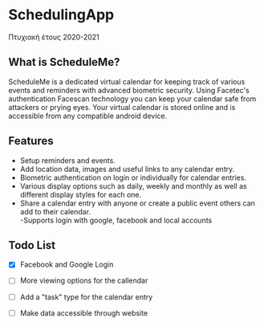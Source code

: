 # SchedulingApp
 Πτυχιακή έτους 2020-2021
 
 ## What is ScheduleMe?
 
 ScheduleMe is a dedicated virtual calendar for keeping track of various events and reminders with advanced biometric security. Using Facetec's authentication Facescan technology you can keep your calendar safe from attackers or prying eyes. Your virtual calendar is stored online and is accessible from any compatible android device.
 
 ## Features
 
 - Setup reminders and events.
 - Add location data, images and useful links to any calendar entry.
 - Biometric authentication on login or individually for calendar entries.
 - Various display options such as daily, weekly and monthly as well as different display styles for each one.
 - Share a calendar entry with anyone or create a public event others can add to their calendar.  
 -Supports login with google, facebook and local accounts
 
 ## Todo List
 
 - [x] Facebook and Google Login
 - [ ] More viewing options for the callendar
 - [ ] Add a "task" type for the calendar entry
 - [ ] Make data accessible through website
 
